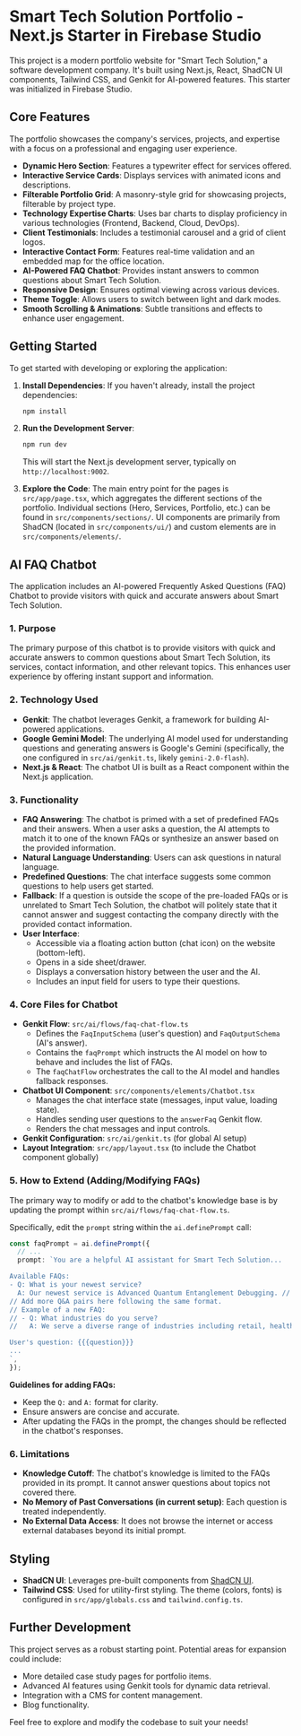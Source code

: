 
# Smart Tech Solution Portfolio - Next.js Starter in Firebase Studio

This project is a modern portfolio website for "Smart Tech Solution," a software development company. It's built using Next.js, React, ShadCN UI components, Tailwind CSS, and Genkit for AI-powered features. This starter was initialized in Firebase Studio.

## Core Features

The portfolio showcases the company's services, projects, and expertise with a focus on a professional and engaging user experience.

*   **Dynamic Hero Section**: Features a typewriter effect for services offered.
*   **Interactive Service Cards**: Displays services with animated icons and descriptions.
*   **Filterable Portfolio Grid**: A masonry-style grid for showcasing projects, filterable by project type.
*   **Technology Expertise Charts**: Uses bar charts to display proficiency in various technologies (Frontend, Backend, Cloud, DevOps).
*   **Client Testimonials**: Includes a testimonial carousel and a grid of client logos.
*   **Interactive Contact Form**: Features real-time validation and an embedded map for the office location.
*   **AI-Powered FAQ Chatbot**: Provides instant answers to common questions about Smart Tech Solution.
*   **Responsive Design**: Ensures optimal viewing across various devices.
*   **Theme Toggle**: Allows users to switch between light and dark modes.
*   **Smooth Scrolling & Animations**: Subtle transitions and effects to enhance user engagement.

## Getting Started

To get started with developing or exploring the application:

1.  **Install Dependencies**:
    If you haven't already, install the project dependencies:
    ```bash
    npm install
    ```

2.  **Run the Development Server**:
    ```bash
    npm run dev
    ```
    This will start the Next.js development server, typically on `http://localhost:9002`.

3.  **Explore the Code**:
    The main entry point for the pages is `src/app/page.tsx`, which aggregates the different sections of the portfolio.
    Individual sections (Hero, Services, Portfolio, etc.) can be found in `src/components/sections/`.
    UI components are primarily from ShadCN (located in `src/components/ui/`) and custom elements are in `src/components/elements/`.

## AI FAQ Chatbot

The application includes an AI-powered Frequently Asked Questions (FAQ) Chatbot to provide visitors with quick and accurate answers about Smart Tech Solution.

### 1. Purpose

The primary purpose of this chatbot is to provide visitors with quick and accurate answers to common questions about Smart Tech Solution, its services, contact information, and other relevant topics. This enhances user experience by offering instant support and information.

### 2. Technology Used

*   **Genkit**: The chatbot leverages Genkit, a framework for building AI-powered applications.
*   **Google Gemini Model**: The underlying AI model used for understanding questions and generating answers is Google's Gemini (specifically, the one configured in `src/ai/genkit.ts`, likely `gemini-2.0-flash`).
*   **Next.js & React**: The chatbot UI is built as a React component within the Next.js application.

### 3. Functionality

*   **FAQ Answering**: The chatbot is primed with a set of predefined FAQs and their answers. When a user asks a question, the AI attempts to match it to one of the known FAQs or synthesize an answer based on the provided information.
*   **Natural Language Understanding**: Users can ask questions in natural language.
*   **Predefined Questions**: The chat interface suggests some common questions to help users get started.
*   **Fallback**: If a question is outside the scope of the pre-loaded FAQs or is unrelated to Smart Tech Solution, the chatbot will politely state that it cannot answer and suggest contacting the company directly with the provided contact information.
*   **User Interface**:
    *   Accessible via a floating action button (chat icon) on the website (bottom-left).
    *   Opens in a side sheet/drawer.
    *   Displays a conversation history between the user and the AI.
    *   Includes an input field for users to type their questions.

### 4. Core Files for Chatbot

*   **Genkit Flow**: `src/ai/flows/faq-chat-flow.ts`
    *   Defines the `FaqInputSchema` (user's question) and `FaqOutputSchema` (AI's answer).
    *   Contains the `faqPrompt` which instructs the AI model on how to behave and includes the list of FAQs.
    *   The `faqChatFlow` orchestrates the call to the AI model and handles fallback responses.
*   **Chatbot UI Component**: `src/components/elements/Chatbot.tsx`
    *   Manages the chat interface state (messages, input value, loading state).
    *   Handles sending user questions to the `answerFaq` Genkit flow.
    *   Renders the chat messages and input controls.
*   **Genkit Configuration**: `src/ai/genkit.ts` (for global AI setup)
*   **Layout Integration**: `src/app/layout.tsx` (to include the Chatbot component globally)

### 5. How to Extend (Adding/Modifying FAQs)

The primary way to modify or add to the chatbot's knowledge base is by updating the prompt within `src/ai/flows/faq-chat-flow.ts`.

Specifically, edit the `prompt` string within the `ai.definePrompt` call:

```typescript
const faqPrompt = ai.definePrompt({
  // ...
  prompt: `You are a helpful AI assistant for Smart Tech Solution...

Available FAQs:
- Q: What is your newest service?
  A: Our newest service is Advanced Quantum Entanglement Debugging. // Example
// Add more Q&A pairs here following the same format.
// Example of a new FAQ:
// - Q: What industries do you serve?
//   A: We serve a diverse range of industries including retail, healthcare, logistics, entertainment, finance, and the public sector.

User's question: {{{question}}}
...
`,
});
```

**Guidelines for adding FAQs:**

*   Keep the `Q:` and `A:` format for clarity.
*   Ensure answers are concise and accurate.
*   After updating the FAQs in the prompt, the changes should be reflected in the chatbot's responses.

### 6. Limitations

*   **Knowledge Cutoff**: The chatbot's knowledge is limited to the FAQs provided in its prompt. It cannot answer questions about topics not covered there.
*   **No Memory of Past Conversations (in current setup)**: Each question is treated independently.
*   **No External Data Access**: It does not browse the internet or access external databases beyond its initial prompt.

## Styling

*   **ShadCN UI**: Leverages pre-built components from [ShadCN UI](https://ui.shadcn.com/).
*   **Tailwind CSS**: Used for utility-first styling. The theme (colors, fonts) is configured in `src/app/globals.css` and `tailwind.config.ts`.

## Further Development

This project serves as a robust starting point. Potential areas for expansion could include:

*   More detailed case study pages for portfolio items.
*   Advanced AI features using Genkit tools for dynamic data retrieval.
*   Integration with a CMS for content management.
*   Blog functionality.

Feel free to explore and modify the codebase to suit your needs!
```
